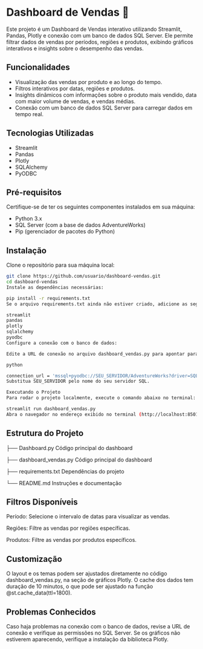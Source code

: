 # Dashboard de Vendas 🛒

Este projeto é um Dashboard de Vendas interativo utilizando Streamlit, Pandas, Plotly e conexão com um banco de dados SQL Server. Ele permite filtrar dados de vendas por períodos, regiões e produtos, exibindo gráficos interativos e insights sobre o desempenho das vendas.

## Funcionalidades

- Visualização das vendas por produto e ao longo do tempo.
- Filtros interativos por datas, regiões e produtos.
- Insights dinâmicos com informações sobre o produto mais vendido, data com maior volume de vendas, e vendas médias.
- Conexão com um banco de dados SQL Server para carregar dados em tempo real.

## Tecnologias Utilizadas

- Streamlit
- Pandas
- Plotly
- SQLAlchemy
- PyODBC

## Pré-requisitos

Certifique-se de ter os seguintes componentes instalados em sua máquina:

- Python 3.x
- SQL Server (com a base de dados AdventureWorks)
- Pip (gerenciador de pacotes do Python)

## Instalação

Clone o repositório para sua máquina local:

```bash
git clone https://github.com/usuario/dashboard-vendas.git
cd dashboard-vendas
Instale as dependências necessárias:

pip install -r requirements.txt
Se o arquivo requirements.txt ainda não estiver criado, adicione as seguintes linhas ao arquivo:

streamlit
pandas
plotly
sqlalchemy
pyodbc
Configure a conexão com o banco de dados:

Edite a URL de conexão no arquivo dashboard_vendas.py para apontar para o seu servidor SQL e banco de dados:

python

connection_url = 'mssql+pyodbc://SEU_SERVIDOR/AdventureWorks?driver=SQL+Server&trusted_connection=yes'
Substitua SEU_SERVIDOR pelo nome do seu servidor SQL.

Executando o Projeto
Para rodar o projeto localmente, execute o comando abaixo no terminal:

streamlit run dashboard_vendas.py
Abra o navegador no endereço exibido no terminal (http://localhost:8501) para acessar o Dashboard de Vendas.

```

## Estrutura do Projeto

├── Dashboard.py Código principal do dashboard

├── dashboard_vendas.py Código principal do dashboard

├── requirements.txt Dependências do projeto

└── README.md Instruções e documentação

## Filtros Disponíveis

Período: Selecione o intervalo de datas para visualizar as vendas.

Regiões: Filtre as vendas por regiões específicas.

Produtos: Filtre as vendas por produtos específicos.

## Customização

O layout e os temas podem ser ajustados diretamente no código dashboard_vendas.py, na seção de gráficos Plotly. O cache dos dados tem duração de 10 minutos, o que pode ser ajustado na função @st.cache_data(ttl=1800).

## Problemas Conhecidos

Caso haja problemas na conexão com o banco de dados, revise a URL de conexão e verifique as permissões no SQL Server.
Se os gráficos não estiverem aparecendo, verifique a instalação da biblioteca Plotly.
